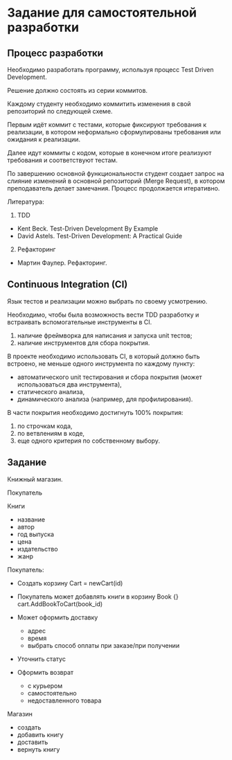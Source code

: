 # Задание для самостоятельной разработки

## Процесс разработки

Необходимо разработать программу, используя процесс Test Driven Development.

Решение должно состоять из серии коммитов.

Каждому студенту необходимо коммитить изменения в свой репозиторий по следующей схеме.

Первым идёт коммит с тестами, которые фиксируют требования к реализации, в котором неформально сформулированы требования или ожидания к реализации.

Далее идут коммиты с кодом, которые в конечном итоге реализуют требования и соответствуют тестам.

По завершению основной функциональности студент создает запрос на слияние изменений в основной репозиторий (Merge Request), в котором преподаватель делает замечания. Процесс продолжается итеративно.

Литература:
1. TDD
* Kent Beck. Test-Driven Development By Example
* David Astels. Test-Driven Development: A Practical Guide
2.    Рефакторинг
* Мартин Фаулер. Рефакторинг.


## Continuous Integration (CI)
Язык тестов и реализации можно выбрать по своему усмотрению.

Необходимо, чтобы была возможность вести TDD разработку и встраивать вспомогательные инструменты в CI.
1. наличие фреймворка для написания и запуска unit тестов;
2. наличие инструментов для сбора покрытия.

В проекте необходимо использовать CI, в который должно быть встроено, не меньше одного инструмента по каждому пункту:
* автоматического unit тестирования и сбора покрытия (может использоваться два инструмента),
* статического анализа,
* динамического анализа (например, для профилирования).

В части покрытия необходимо достигнуть 100% покрытия:
1. по строчкам кода,
2. по ветвлениям в коде,
3. еще одного критерия по собственному выбору.

## Задание

Книжный магазин.

Покупатель

Книги
- название
- автор
- год выпуска
- цена
- издательство
- жанр

Покупатель:

- Создать корзину
Cart = newCart(id)
- Покупатель может добавлять книги в корзину
Book {}
cart.AddBookToCart(book_id)

- Может оформить доставку
  - адрес
  - время
  - выбрать способ оплаты при заказе/при получении

- Уточнить статус

- Оформить возврат
  - с курьером
  - самостоятельно
  - недоставленного товара
  
Магазин
- создать
- добавить книгу
- доставить
- вернуть книгу
